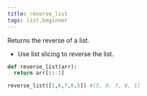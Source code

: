 ```yaml
---
title: reverse_list
tags: list,beginner
---
```


Returns the reverse of a list.

- Use list slicing to reverse the list.

```py
def reverse_list(arr):
  return arr[::-1]
```

```py
reverse_list([1,6,7,0,5]) #[5, 0, 7, 6, 1]
```